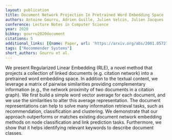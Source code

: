 ```yaml
---
layout: publication
title: Document Network Projection In Pretrained Word Embedding Space
authors: Antoine Gourru, Adrien Guille, Julien Velcin, Julien Jacques
conference: Lecture Notes in Computer Science
year: 2020
bibkey: gourru2020document
citations: 5
additional_links: [{name: Paper, url: 'https://arxiv.org/abs/2001.05727'}]
tags: ["Recommender Systems"]
short_authors: Gourru et al.
---
```

We present Regularized Linear Embedding (RLE), a novel method that projects a
collection of linked documents (e.g. citation network) into a pretrained word
embedding space. In addition to the textual content, we leverage a matrix of
pairwise similarities providing complementary information (e.g., the network
proximity of two documents in a citation graph). We first build a simple word
vector average for each document, and we use the similarities to alter this
average representation. The document representations can help to solve many
information retrieval tasks, such as recommendation, classification and
clustering. We demonstrate that our approach outperforms or matches existing
document network embedding methods on node classification and link prediction
tasks. Furthermore, we show that it helps identifying relevant keywords to
describe document classes.